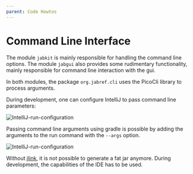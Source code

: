 ```yaml
---
parent: Code Howtos
---
```

# Command Line Interface

The module `jabkit` is mainly responsible for handling the command line options. The module `jabgui` also provides some rudimentary functionality, mainly responsible for command line interaction with the gui.

In both modules, the package `org.jabref.cli` uses the PicoCli library to process arguments.

During development, one can configure IntelliJ to pass command line parameters:

![IntelliJ-run-configuration](../images/intellij-run-configuration-command-line.png)

Passing command line arguments using gradle is possible by adding the arguments to the run command with the `--args` option.

![IntelliJ-run-configuration](../images/gradle-run-config-with-args.png)

Without [jlink](https://docs.oracle.com/en/java/javase/11/tools/jlink.html), it is not possible to generate a fat jar anymore. During development, the capabilities of the IDE has to be used.
